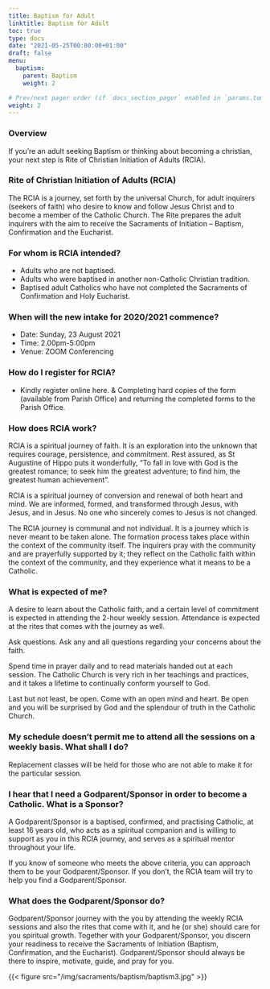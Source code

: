```yaml
---
title: Baptism for Adult
linktitle: Baptism for Adult
toc: true
type: docs
date: "2021-05-25T00:00:00+01:00"
draft: false
menu:
  baptism:
    parent: Baptism
    weight: 2

# Prev/next pager order (if `docs_section_pager` enabled in `params.toml`)
weight: 2
---
```


### Overview
If you’re an adult seeking Baptism or thinking about becoming a christian, your next step is Rite of Christian Initiation of Adults (RCIA).

### Rite of Christian Initiation of Adults (RCIA)
The RCIA is a journey, set forth by the universal Church, for adult inquirers (seekers of faith) who desire to know and follow Jesus Christ and to become a member of the Catholic Church. The Rite prepares the adult inquirers with the aim to receive the Sacraments of Initiation – Baptism, Confirmation and the Eucharist.

### For whom is RCIA intended?
* Adults who are not baptised.
* Adults who were baptised in another non-Catholic Christian tradition.
* Baptised adult Catholics who have not completed the Sacraments of Confirmation and Holy Eucharist.

### When will the new intake for 2020/2021 commence?
* Date: Sunday, 23 August 2021
* Time: 2.00pm-5:00pm
* Venue: ZOOM Conferencing

### How do I register for RCIA?
* Kindly register online here.
& Completing hard copies of the form (available from Parish Office) and returning the completed forms to the Parish Office.

### How does RCIA work?
RCIA is a spiritual journey of faith. It is an exploration into the unknown that requires courage, persistence, and commitment. Rest assured, as St Augustine of Hippo puts it wonderfully, “To fall in love with God is the greatest romance; to seek him the greatest adventure; to find him, the greatest human achievement”.

RCIA is a spiritual journey of conversion and renewal of both heart and mind. We are informed, formed, and transformed through Jesus, with Jesus, and in Jesus. No one who sincerely comes to Jesus is not changed.

The RCIA journey is communal and not individual. It is a journey which is never meant to be taken alone. The formation process takes place within the context of the community itself. The inquirers pray with the community and are prayerfully supported by it; they reflect on the Catholic faith within the context of the community, and they experience what it means to be a Catholic.

### What is expected of me?
A desire to learn about the Catholic faith, and a certain level of commitment is expected in attending the 2-hour weekly session. Attendance is expected at the rites that comes with the journey as well.

Ask questions. Ask any and all questions regarding your concerns about the faith.

Spend time in prayer daily and to read materials handed out at each session. The Catholic Church is very rich in her teachings and practices, and it takes a lifetime to continually conform yourself to God.

Last but not least, be open. Come with an open mind and heart. Be open and you will be surprised by God and the splendour of truth in the Catholic Church.

### My schedule doesn’t permit me to attend all the sessions on a weekly basis. What shall I do?
Replacement classes will be held for those who are not able to make it for the particular session.

### I hear that I need a Godparent/Sponsor in order to become a Catholic. What is a Sponsor?
A Godparent/Sponsor is a baptised, confirmed, and practising Catholic, at least 16 years old, who acts as a spiritual companion and is willing to support as you in this RCIA journey, and serves as a spiritual mentor throughout your life.

If you know of someone who meets the above criteria, you can approach them to be your Godparent/Sponsor. If you don’t, the RCIA team will try to help you find a Godparent/Sponsor.

### What does the Godparent/Sponsor do?
Godparent/Sponsor journey with the you by attending the weekly RCIA sessions and also the rites that come with it, and he (or she) should care for you spiritual growth. Together with your Godparent/Sponsor, you discern your readiness to receive the Sacraments of Initiation (Baptism, Confirmation, and the Eucharist). Godparent/Sponsor should always be there to inspire, motivate, guide, and pray for you.

{{< figure src="/img/sacraments/baptism/baptism3.jpg" >}}

